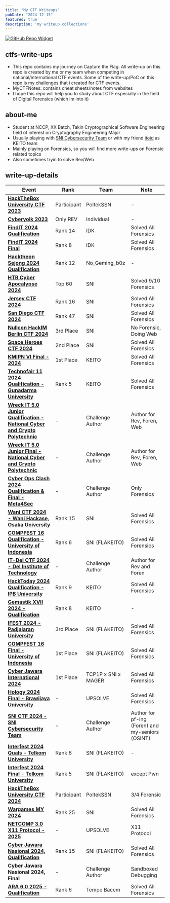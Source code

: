 ```yaml
---
title: "My CTF Writeups"
pubDate: "2024-12-15"
featured: true
description: 'my writeup collections'
---
```

[![GitHub Repo Widget](https://github-readme-stats.vercel.app/api/pin/?username=jonscafe&repo=ctfs-write-ups)](https://github.com/jonscafe/ctfs-write-ups)

## ctfs-write-ups
- This repo contains my journey on Capture the Flag. All write-up on this repo is created by me or my team when competing in national/international CTF events. Some of the write-up/PoC on this repo is my challenges that i created for CTF events.
- MyCTFNotes: contains cheat sheets/notes from websites
- I hope this repo will help you to study about CTF especially in the field of Digital Forensics (which im into it)

## about-me
- Student at NCCP, XX Batch, Takin Cryptographical Software Engineering field of interest on Cryptography Engineering Major
- Usually playing with [SNI Cybersecurity Team](https://serikatnewbie.me) or with my friend [itoid](https://github.com/lightningitoid) as KEITO team
- Mainly playing on Forensics, so you will find more write-ups on Forensic related topics
- Also sometimes tryin to solve Rev/Web 

## write-up-details

| Event | Rank | Team | Note |
|------------------------------|--------------|--------------|--------------|
| **[HackTheBox University CTF 2023](https://github.com/jonscafe/ctfs-write-ups/HTB_Univ2023)** | Participant | PoltekSSN | - |
| **[Cyberyolk 2023](https://github.com/jonscafe/ctfs-write-ups/cyberyolk-2023)** | Only REV | Individual | - |
| **[FindIT 2024 Qualification](https://github.com/jonscafe/ctfs-write-ups/findit-2024-quals)** | Rank 14 | IDK | Solved All Forensics |
| **[FindIT 2024 Final](https://github.com/jonscafe/ctfs-write-ups/findit-2024-final)** | Rank 8 | IDK | Solved All Forensics |
| **[Hacktheon Sejong 2024 Qualification](https://github.com/jonscafe/ctfs-write-ups/hacktheon-2024-quals)** | Rank 12 | No_Geming_b0z | - |
| **[HTB Cyber Apocalypse 2024](https://github.com/jonscafe/ctfs-write-ups/htb-cyberapocalypse2024)** | Top 60 | SNI | Solved 9/10 Forensics |
| **[Jersey CTF 2024](https://github.com/jonscafe/ctfs-write-ups/jerseyctf-2024)** | Rank 16 | SNI | Solved All Forensics |
| **[San Diego CTF 2024](https://github.com/jonscafe/ctfs-write-ups/sandiegoctf-2024)** | Rank 47 | SNI | Solved All Forensics |
| **[Nullcon HackIM Berlin CTF 2024](https://github.com/jonscafe/ctfs-write-ups/nullcon-hackim-berlin-2024)** | 3rd Place | SNI | No Forensic, Doing Web |
| **[Space Heroes CTF 2024](https://github.com/jonscafe/ctfs-write-ups/spaceheroes-2024)** | 2nd Place | SNI | Solved All Forensics |
| **[KMIPN VI Final - 2024](https://github.com/jonscafe/ctfs-write-ups/kmipn-vi-final)** | 1st Place | KEITO | Solved All Forensics |
| **[Technofair 11 2024 Qualification - Gunadarma University](https://github.com/jonscafe/ctfs-write-ups/technofair-11)** | Rank 5 | KEITO | Solved All Forensics |
| **[Wreck IT 5.0 Junior Qualification - National Cyber and Crypto Polytechnic](https://github.com/wondping0/WreckIT5.0_ElimChallenges/tree/main/School)** | - | Challenge Author | Author for Rev, Foren, Web |
| **[Wreck IT 5.0 Junior Final - National Cyber and Crypto Polytechnic](https://github.com/jonscafe/ctfs-write-ups/wreckit-50-jr)** | - | Challenge Author | Author for Rev, Foren, Web |
| **[Cyber Ops Clash 2024 Qualification & Final - Meta4Sec](https://github.com/jonscafe/ctfs-write-ups/cyber-ops-clash-2024)** | - | Challenge Author | Only Forensics |
| **[Wani CTF 2024 - Wani Hackase, Osaka University](https://github.com/jonscafe/ctfs-write-ups/wani-ctf-2024)** | Rank 15 | SNI | Solved All Forensics |
| **[COMPFEST 16 Qualification - University of Indonesia](https://github.com/jonscafe/ctfs-write-ups/compfest-2024-quals)** | Rank 6 | SNI (FLAKEITO) | Solved All Forensics |
| **[IT-Del CTF 2024 - Del Institute of Technology](https://github.com/jonscafe/ctfs-write-ups/itdel-ctf)** | - | Challenge Author | Author for Rev and Foren |
| **[HackToday 2024 Qualification - IPB University](https://github.com/jonscafe/ctfs-write-ups/hacktoday-2024-quals)** | Rank 9 | KEITO | Solved All Forensics |
| **[Gemastik XVII 2024 - Qualification](https://github.com/jonscafe/ctfs-write-ups/gemastik-2024-quals)** | Rank 8 | KEITO | - |
| **[IFEST 2024 - Padjajaran University](https://github.com/jonscafe/ctfs-write-ups/ifest-2024)** | 3rd Place | SNI (FLAKEITO) | Solved All Forensics |
| **[COMPFEST 16 Final - University of Indonesia](/https://github.com/jonscafe/ctfs-write-ups/compfest-2024-final)** | 1st Place | SNI (FLAKEITO) | Solved All Forensics |
| **[Cyber Jawara International 2024](https://github.com/jonscafe/ctfs-write-ups/cyberjawara-international-2024)** | 1st Place | TCP1P x SNI x MAGER | Solved All Forensics |
| **[Hology 2024 Final - Brawijaya University](https://github.com/jonscafe/ctfs-write-ups/hology-2024-final)** | - | UPSOLVE | Solved All Forensics |
| **[SNI CTF 2024 - SNI Cybersecurity Team](https://github.com/serikatnewbie/sni-ctf-2024)** | - | Challenge Author | Author for pf-ing (Foren) and my-seniors (OSINT) |
| **[Interfest 2024 Quals - Telkom University](https://github.com/jonscafe/ctfs-write-ups/interfest-2024-quals)** | Rank 6 | SNI (FLAKEITO) | - |
| **[Interfest 2024 Final - Telkom University](https://github.com/jonscafe/ctfs-write-ups/interfest-2024-final)** | Rank 5 | SNI (FLAKEITO) | except Pwn |
| **[HackTheBox University CTF 2024](https://github.com/jonscafe/ctfs-write-ups/ctfs-write-ups/hackthebox-uni-2024)** | Participant | PoltekSSN | 3/4 Forensic |
| **[Wargames MY 2024](https://github.com/jonscafe/ctfs-write-ups/wargames-my-2024)** | Rank 25 | SNI | Solved All Forensics |
| **[NETCOMP 3.0 X11 Protocol - 2025](https://github.com/jonscafe/ctfs-write-ups/blob/main/netcomp-3.0-2024)** | - | UPSOLVE | X11 Protocol |
| **[Cyber Jawara Nasional 2024, Qualification](https://github.com/jonscafe/ctfs-write-ups/blob/main/cj-nasional-2024)** | Rank 15 | SNI (FLAKEITO) | Solved All Forensics |
| **Cyber Jawara Nasional 2024, Final** | - | Challenge Author | Sandboxed Debugging |
| **[ARA 6.0 2025 - Qualification](https://github.com/jonscafe/ctfs-write-ups/tree/main/ara-2025-quals)** | Rank 6 | Tempe Bacem | Solved All Forensics |